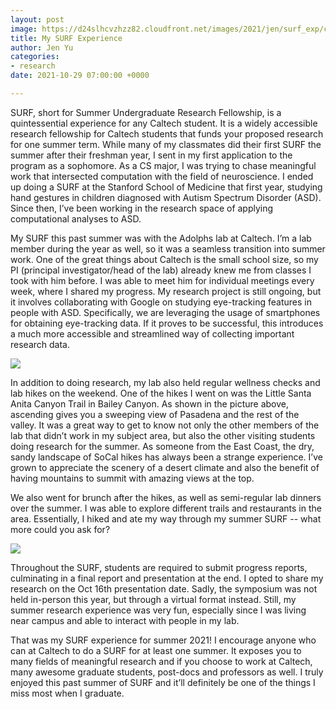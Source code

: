 ```yaml
---
layout: post
image: https://d24slhcvzhzz82.cloudfront.net/images/2021/jen/surf_exp/consult3.jpeg
title: My SURF Experience
author: Jen Yu
categories:
- research
date: 2021-10-29 07:00:00 +0000

---
```

SURF, short for Summer Undergraduate Research Fellowship, is a quintessential experience for any Caltech student. It is a widely accessible research fellowship for Caltech students that funds your proposed research for one summer term. While many of my classmates did their first SURF the summer after their freshman year, I sent in my first application to the program as a sophomore. As a CS major, I was trying to chase meaningful work that intersected computation with the field of neuroscience. I ended up doing a SURF at the Stanford School of Medicine that first year, studying hand gestures in children diagnosed with Autism Spectrum Disorder (ASD). Since then, I’ve been working in the research space of applying computational analyses to ASD.

My SURF this past summer was with the Adolphs lab at Caltech. I’m a lab member during the year as well, so it was a seamless transition into summer work. One of the great things about Caltech is the small school size, so my PI (principal investigator/head of the lab) already knew me from classes I took with him before. I was able to meet him for individual meetings every week, where I shared my progress. My research project is still ongoing, but it involves collaborating with Google on studying eye-tracking features in people with ASD. Specifically, we are leveraging the usage of smartphones for obtaining eye-tracking data. If it proves to be successful, this introduces a much more accessible and streamlined way of collecting important research data.

![](https://d24slhcvzhzz82.cloudfront.net/images/2021/jen/surf_exp/labhike+(1).jpeg)

In addition to doing research, my lab also held regular wellness checks and lab hikes on the weekend. One of the hikes I went on was the Little Santa Anita Canyon Trail in Bailey Canyon. As shown in the picture above, ascending gives you a sweeping view of Pasadena and the rest of the valley. It was a great way to get to know not only the other members of the lab that didn’t work in my subject area, but also the other visiting students doing research for the summer. As someone from the East Coast, the dry, sandy landscape of SoCal hikes has always been a strange experience. I’ve grown to appreciate the scenery of a desert climate and also the benefit of having mountains to summit with amazing views at the top.

We also went for brunch after the hikes, as well as semi-regular lab dinners over the summer. I was able to explore different trails and restaurants in the area. Essentially, I hiked and ate my way through my summer SURF -- what more could you ask for?

![](https://d24slhcvzhzz82.cloudfront.net/images/2021/jen/surf_exp/zoomscreen+(1).png)

Throughout the SURF, students are required to submit progress reports, culminating in a final report and presentation at the end. I opted to share my research on the Oct 16th presentation date. Sadly, the symposium was not held in-person this year, but through a virtual format instead. Still, my summer research experience was very fun, especially since I was living near campus and able to interact with people in my lab.

That was my SURF experience for summer 2021! I encourage anyone who can at Caltech to do a SURF for at least one summer. It exposes you to many fields of meaningful research and if you choose to work at Caltech, many awesome graduate students, post-docs and professors as well. I truly enjoyed this past summer of SURF and it’ll definitely be one of the things I miss most when I graduate.